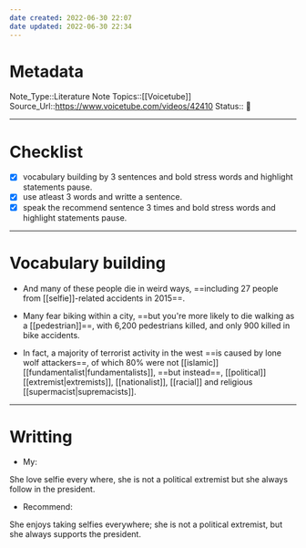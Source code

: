 ```yaml
---
date created: 2022-06-30 22:07
date updated: 2022-06-30 22:34
---
```


# Metadata

Note_Type::Literature Note
Topics::[[Voicetube]]
Source_Url::<https://www.voicetube.com/videos/42410>
Status:: 👶

---

# Checklist

- [x] vocabulary building by 3 sentences and bold stress words and highlight statements pause.
- [x] use atleast 3 words and writte a sentence.
- [x] speak the recommend sentence 3 times and bold stress words and highlight statements pause.

---

# Vocabulary building

- And many of these people die in weird ways, ==including 27 people from [[selfie]]-related accidents in 2015==.

- Many fear biking within a city, ==but you're more likely to die walking as a [[pedestrian]]==, with 6,200 pedestrians killed, and only 900 killed in bike accidents.

- In fact, a majority of terrorist activity in the west ==is caused by lone wolf attackers==, of which 80% were not [[islamic]] [[fundamentalist|fundamentalists]], ==but instead==, [[political]] [[extremist|extremists]], [[nationalist]], [[racial]] and religious [[supermacist|supremacists]].

---

# Writting

- My:

She love selfie every where, she is not a political extremist but she always follow in the president.

- Recommend:

She enjoys taking selfies everywhere; she is not a political extremist, but she always supports the president.
